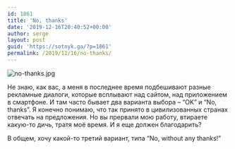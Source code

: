 ```yaml
---
id: 1861
title: 'No, thanks'
date: '2019-12-16T20:40:52+00:00'
author: serge
layout: post
guid: 'https://sotnyk.ga/?p=1861'
permalink: /2019/12/16/no-thanks/
---
```


![no-thanks.jpg](https://sotnyk.github.io/wp-content/uploads/2019/12/no-thanks.jpg)

Не знаю, как вас, а меня в последнее время подбешивают разные рекламные диалоги, которые всплывают над сайтом, над приложением в смартфоне. И там часто бывает два варианта выбора – “OK” и “No, thanks”. Я конечно понимаю, что так принято в цивилизованных странах отвечать на предложения. Но вы прервали мою работу, втираете какую-то дичь, тратя моё время. И я еще должен благодарить?

В общем, хочу какой-то третий вариант, типа “No, without any thanks!”